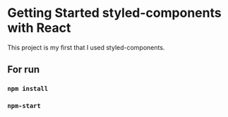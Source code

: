 # Getting Started styled-components with React  
This project is my first that I used styled-components.
## For run  
### `npm install`  
### `npm-start`


